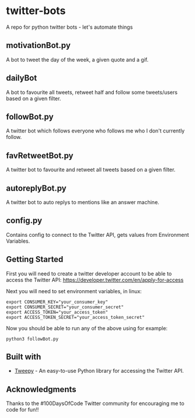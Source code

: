# twitter-bots
A repo for python twitter bots - let's automate things

## motivationBot.py
A bot to tweet the day of the week, a given quote and a gif.

## dailyBot
A bot to favourite all tweets, retweet half and follow some tweets/users based 
on a given filter.

## followBot.py
A twitter bot which follows everyone who follows me who I don't currently follow.

## favRetweetBot.py
A twitter bot to favourite and retweet all tweets based on a given filter.

## autoreplyBot.py
A twitter bot to auto replys to mentions like an answer machine.

## config.py
Contains config to connect to the Twitter API, gets values from Environment 
Variables.

## Getting Started
First you will need to create a twitter developer account to be able to access 
the Twitter API: https://developer.twitter.com/en/apply-for-access

Next you will need to set environment variables, in linux:
```
export CONSUMER_KEY="your_consumer_key"
export CONSUMER_SECRET="your_consumer_secret"
export ACCESS_TOKEN="your_access_token"
export ACCESS_TOKEN_SECRET="your_access_token_secret" 
```

Now you should be able to run any of the above using for example:
```
python3 followBot.py
```

## Built with

* [Tweepy](https://www.tweepy.org/) - An easy-to-use Python library for 
accessing the Twitter API.

## Acknowledgments

Thanks to the #100DaysOfCode Twitter community for encouraging me to code for fun!!